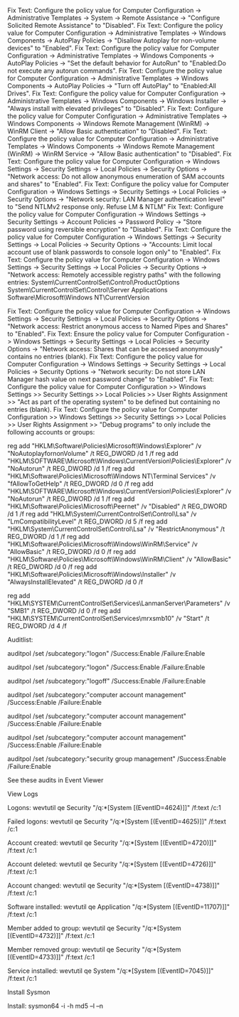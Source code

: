 Fix Text: Configure the policy value for Computer Configuration -> Administrative Templates -> System -> Remote Assistance -> "Configure Solicited Remote Assistance" to "Disabled".
Fix Text: Configure the policy value for Computer Configuration -> Administrative Templates -> Windows Components -> AutoPlay Policies -> "Disallow Autoplay for non-volume devices" to "Enabled".
Fix Text: Configure the policy value for Computer Configuration -> Administrative Templates -> Windows Components -> AutoPlay Policies -> "Set the default behavior for AutoRun" to "Enabled:Do not execute any autorun commands".
Fix Text: Configure the policy value for Computer Configuration -> Administrative Templates -> Windows Components -> AutoPlay Policies -> "Turn off AutoPlay" to "Enabled:All Drives".
Fix Text: Configure the policy value for Computer Configuration -> Administrative Templates -> Windows Components -> Windows Installer -> "Always install with elevated privileges" to "Disabled".
Fix Text: Configure the policy value for Computer Configuration -> Administrative Templates -> Windows Components -> Windows Remote Management (WinRM) -> WinRM Client -> "Allow Basic authentication" to "Disabled".
Fix Text: Configure the policy value for Computer Configuration -> Administrative Templates -> Windows Components -> Windows Remote Management (WinRM) -> WinRM Service -> "Allow Basic authentication" to "Disabled".
Fix Text: Configure the policy value for Computer Configuration -> Windows Settings -> Security Settings -> Local Policies -> Security Options -> "Network access: Do not allow anonymous enumeration of SAM accounts and shares" to "Enabled".
Fix Text: Configure the policy value for Computer Configuration -> Windows Settings -> Security Settings -> Local Policies -> Security Options -> "Network security: LAN Manager authentication level" to "Send NTLMv2 response only. Refuse LM & NTLM"
Fix Text: Configure the policy value for Computer Configuration -> Windows Settings -> Security Settings -> Account Policies -> Password Policy -> "Store password using reversible encryption" to "Disabled".
Fix Text: Configure the policy value for Computer Configuration -> Windows Settings -> Security Settings -> Local Policies -> Security Options -> "Accounts: Limit local account use of blank passwords to console logon only" to "Enabled".
Fix Text: Configure the policy value for Computer Configuration -> Windows Settings -> Security Settings -> Local Policies -> Security Options -> "Network access: Remotely accessible registry paths" with the following entries:
System\CurrentControlSet\Control\ProductOptions 
System\CurrentControlSet\Control\Server Applications 
Software\Microsoft\Windows NT\CurrentVersion

Fix Text: Configure the policy value for Computer Configuration -> Windows Settings -> Security Settings -> Local Policies -> Security Options -> "Network access: Restrict anonymous access to Named Pipes and Shares" to "Enabled".
Fix Text: Ensure the policy value for Computer Configuration -> Windows Settings -> Security Settings -> Local Policies -> Security Options -> "Network access: Shares that can be accessed anonymously" contains no entries (blank).
Fix Text: Configure the policy value for Computer Configuration -> Windows Settings -> Security Settings -> Local Policies -> Security Options -> "Network security: Do not store LAN Manager hash value on next password change" to "Enabled".
Fix Text: Configure the policy value for Computer Configuration >> Windows Settings >> Security Settings >> Local Policies >> User Rights Assignment >> "Act as part of the operating system" to be defined but containing no entries (blank).
Fix Text: Configure the policy value for Computer Configuration >> Windows Settings >> Security Settings >> Local Policies >> User Rights Assignment >> "Debug programs" to only include the following accounts or groups:

reg add "HKLM\Software\Policies\Microsoft\Windows\Explorer\" /v "NoAutoplayfornonVolume" /t REG_DWORD /d 1 /f
reg add "HKLM\SOFTWARE\Microsoft\Windows\CurrentVersion\Policies\Explorer\" /v "NoAutorun" /t REG_DWORD /d 1 /f
reg add "HKLM\Software\Policies\Microsoft\Windows NT\Terminal Services\" /v "fAllowToGetHelp" /t REG_DWORD /d 0 /f
reg add "HKLM\SOFTWARE\Microsoft\Windows\CurrentVersion\Policies\Explorer\" /v "NoAutorun" /t REG_DWORD /d 1 /f
reg add "HKLM\Software\Policies\Microsoft\Peernet\" /v "Disabled" /t REG_DWORD /d 1 /f
reg add "HKLM\System\CurrentControlSet\Control\Lsa\" /v "LmCompatibilityLevel" /t REG_DWORD /d 5 /f
reg add "HKLM\System\CurrentControlSet\Control\Lsa\" /v "RestrictAnonymous" /t REG_DWORD /d 1 /f
reg add "HKLM\Software\Policies\Microsoft\Windows\WinRM\Service\" /v "AllowBasic" /t REG_DWORD /d 0 /f
reg add "HKLM\Software\Policies\Microsoft\Windows\WinRM\Client\" /v "AllowBasic" /t REG_DWORD /d 0 /f
reg add "HKLM\Software\Policies\Microsoft\Windows\Installer\" /v "AlwaysInstallElevated" /t REG_DWORD /d 0 /f

reg add "HKLM\SYSTEM\CurrentControlSet\Services\LanmanServer\Parameters\" /v "SMB1" /t REG_DWORD /d 0 /f
reg add "HKLM\SYSTEM\CurrentControlSet\Services\mrxsmb10\" /v "Start" /t REG_DWORD /d 4 /f

Auditlist: 

auditpol /set /subcategory:"logon" /Success:Enable /Failure:Enable 

auditpol /set /subcategory:"logon" /Success:Enable /Failure:Enable 

auditpol /set /subcategory:"logoff" /Success:Enable /Failure:Enable 

auditpol /set /subcategory:"computer account management" /Success:Enable /Failure:Enable 

auditpol /set /subcategory:"computer account management" /Success:Enable /Failure:Enable 

auditpol /set /subcategory:"computer account management" /Success:Enable /Failure:Enable 

auditpol /set /subcategory:"security group management" /Success:Enable /Failure:Enable 

 See these audits in Event Viewer 

 

View Logs 

Logons: wevtutil qe Security "/q:*[System [(EventID=4624)]]" /f:text /c:1 

Failed logons: wevtutil qe Security "/q:*[System [(EventID=4625)]]" /f:text /c:1 

Account created: wevtutil qe Security "/q:*[System [(EventID=4720)]]" /f:text /c:1 

Account deleted: wevtutil qe Security "/q:*[System [(EventID=4726)]]" /f:text /c:1 

Account changed: wevtutil qe Security "/q:*[System [(EventID=4738)]]" /f:text /c:1 

Software installed: wevtutil qe Application "/q:*[System [(EventID=11707)]]" /f:text /c:1 

Member added to group: wevtutil qe Security "/q:*[System [(EventID=4732)]]" /f:text /c:1 

Member removed group: wevtutil qe Security "/q:*[System [(EventID=4733)]]" /f:text /c:1 

Service installed: wevtutil qe System "/q:*[System [(EventID=7045)]]" /f:text /c:1 

 Install Sysmon 

 Install: sysmon64 -i -h md5 –l –n 